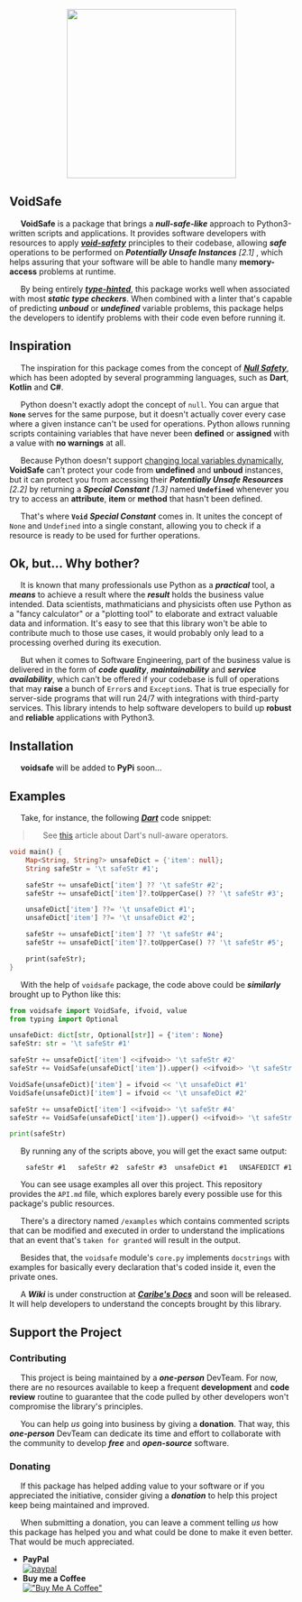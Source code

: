 <p align="center">
  <img width="300" height="300" src="http://caribesphaneron.com/wp-content/uploads/2024/03/void_safe_logo_v2.png">
</p>

## VoidSafe

&nbsp;&nbsp;&nbsp;&nbsp; **VoidSafe** is a package that brings a **_null-safe-like_** approach to Python3-written scripts and applications. It provides software developers with resources to apply [**_void-safety_**](https://en.wikipedia.org/wiki/Void_safety) principles to their codebase, allowing **_safe_** operations to be performed on **_Potentially Unsafe Instances_** _[2.1]_ , which helps assuring that your software will be able to handle many **memory-access** problems at runtime.

&nbsp;&nbsp;&nbsp;&nbsp; By being entirely [**_type-hinted_**](https://docs.python.org/3/library/typing.html), this package works well when associated with most **_static type checkers_**. When combined with a linter that's capable of predicting **_unboud_** or **_undefined_** variable problems, this package helps the developers to identify problems with their code even before running it.

## Inspiration

&nbsp;&nbsp;&nbsp;&nbsp; The inspiration for this package comes from the concept of [**_Null Safety_**](https://kotlinlang.org/docs/null-safety.html), which has been adopted by several programming languages, such as **Dart**, **Kotlin** and **C#**.

&nbsp;&nbsp;&nbsp;&nbsp; Python doesn't exactly adopt the concept of `null`. You can argue that **`None`** serves for the same purpose, but it doesn't actually cover every case where a given instance can't be used for operations. Python allows running scripts containing variables that have never been **defined** or **assigned** with a value with **no warnings** at all.

&nbsp;&nbsp;&nbsp;&nbsp; Because Python doesn't support [changing local variables dynamically](https://stackoverflow.com/questions/8028708/dynamically-set-local-variable), **VoidSafe** can't protect your code from **undefined** and **unboud** instances, but it can protect you from accessing their **_Potentially Unsafe Resources_** _[2.2]_ by returning a **_Special Constant_** _[1.3]_ named **`Undefined`** whenever you try to access an **attribute**, **item** or **method** that hasn't been defined.

&nbsp;&nbsp;&nbsp;&nbsp; That's where **`Void`** **_Special Constant_** comes in. It unites the concept of `None` and `Undefined` into a single constant, allowing you to check if a resource is ready to be used for further operations.

## Ok, but... Why bother?

&nbsp;&nbsp;&nbsp;&nbsp; It is known that many professionals use Python as a **_practical_** tool, a **_means_** to achieve a result where the **_result_** holds the business value intended. Data scientists, mathmaticians and physicists often use Python as a "fancy calculator" or a "plotting tool" to elaborate and extract valuable data and information. It's easy to see that this library won't be able to contribute much to those use cases, it would probably only lead to a processing overhed during its execution.

&nbsp;&nbsp;&nbsp;&nbsp; But when it comes to Software Engineering, part of the business value is delivered in the form of **_code quality_**, **_maintainability_** and **_service availability_**, which can't be offered if your codebase is full of operations that may **raise** a bunch of `Error`s and `Exception`s. That is true especially for server-side programs that will run 24/7 with integrations with third-party services. This library intends to help software developers to build up **robust** and **reliable** applications with Python3.

## Installation

&nbsp;&nbsp;&nbsp;&nbsp; **voidsafe** will be added to **PyPi** soon...

## Examples

&nbsp;&nbsp;&nbsp;&nbsp; Take, for instance, the following [**_Dart_**](https://dart.dev/) code snippet:

> &nbsp;&nbsp;&nbsp;&nbsp; See [this](https://www.darttutorial.org/dart-tutorial/dart-null-aware-operators/) article about Dart's null-aware operators.

```dart
void main() {
    Map<String, String?> unsafeDict = {'item': null};
    String safeStr = '\t safeStr #1';

    safeStr += unsafeDict['item'] ?? '\t safeStr #2';
    safeStr += unsafeDict['item']?.toUpperCase() ?? '\t safeStr #3';

    unsafeDict['item'] ??= '\t unsafeDict #1';
    unsafeDict['item'] ??= '\t unsafeDict #2';

    safeStr += unsafeDict['item'] ?? '\t safeStr #4';
    safeStr += unsafeDict['item']?.toUpperCase() ?? '\t safeStr #5';

    print(safeStr);
}
```   

&nbsp;&nbsp;&nbsp;&nbsp; With the help of `voidsafe` package, the code above could be **_similarly_** brought up to Python like this:

```python
from voidsafe import VoidSafe, ifvoid, value
from typing import Optional

unsafeDict: dict[str, Optional[str]] = {'item': None}
safeStr: str = '\t safeStr #1'

safeStr += unsafeDict['item'] <<ifvoid>> '\t safeStr #2'
safeStr += VoidSafe(unsafeDict['item']).upper() <<ifvoid>> '\t safeStr #3'

VoidSafe(unsafeDict)['item'] = ifvoid << '\t unsafeDict #1'
VoidSafe(unsafeDict)['item'] = ifvoid << '\t unsafeDict #2'

safeStr += unsafeDict['item'] <<ifvoid>> '\t safeStr #4'
safeStr += VoidSafe(unsafeDict['item']).upper() <<ifvoid>> '\t safeStr #5'

print(safeStr)
```   

&nbsp;&nbsp;&nbsp;&nbsp; By running any of the scripts above, you will get the exact same output:

```console
    safeStr #1	 safeStr #2	 safeStr #3	 unsafeDict #1	 UNSAFEDICT #1
```

&nbsp;&nbsp;&nbsp;&nbsp; You can see usage examples all over this project. This repository provides the `API.md` file, which explores barely every possible use for this package's public resources. 

&nbsp;&nbsp;&nbsp;&nbsp; There's a directory named `/examples` which contains commented scripts that can be modified and executed in order to understand the implications that an event that's `taken for granted` will result in the output.

&nbsp;&nbsp;&nbsp;&nbsp; Besides that, the `voidsafe` module's `core.py` implements `docstrings` with examples for basically every declaration that's coded inside it, even the private ones.

&nbsp;&nbsp;&nbsp;&nbsp; A **_Wiki_** is under construction at [**_Caribe's Docs_**](docs.caribesphaneron.com) and soon will be released. It will help developers to understand the concepts brought by this library.
  
## Support the Project

### Contributing

&nbsp;&nbsp;&nbsp;&nbsp; This project is being maintained by a **_one-person_** DevTeam. For now, there are no resources available to keep a frequent **development** and **code review** routine to guarantee that the code pulled by other developers won't compromise the library's principles.

&nbsp;&nbsp;&nbsp;&nbsp; You can help _us_ going into business by giving a **donation**. That way, this **_one-person_** DevTeam can dedicate its time and effort to collaborate with the community to develop **_free_** and **_open-source_** software.

### Donating

&nbsp;&nbsp;&nbsp;&nbsp; If this package has helped adding value to your software or if you appreciated the initiative, consider giving a **_donation_** to help this project keep being maintained and improved.

&nbsp;&nbsp;&nbsp;&nbsp; When submitting a donation, you can leave a comment telling _us_ how this package has helped you and what could be done to make it even better. That would be much appreciated.

- **PayPal**   
    [![paypal](https://www.paypalobjects.com/en_US/i/btn/btn_donate_SM.gif)](https://www.paypal.com/donate/?hosted_button_id=CXX5CKLZHNK3C)
- **Buy me a Coffee**   
    [!["Buy Me A Coffee"](https://www.buymeacoffee.com/assets/img/custom_images/orange_img.png)](https://www.buymeacoffee.com/guscaribe)
